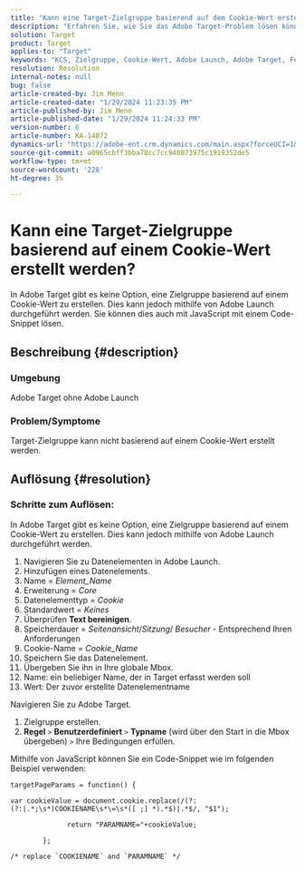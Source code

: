 ```yaml
---
title: "Kann eine Target-Zielgruppe basierend auf dem Cookie-Wert erstellt werden?"
description: "Erfahren Sie, wie Sie das Adobe Target-Problem lösen können, bei dem Sie keine Target-Zielgruppe basierend auf einem Cookie-Wert erstellen können."
solution: Target
product: Target
applies-to: "Target"
keywords: "KCS, Zielgruppe, Cookie-Wert, Adobe Launch, Adobe Target, Fehlerbehebung, Option, Javascript"
resolution: Resolution
internal-notes: null
bug: false
article-created-by: Jim Menn
article-created-date: "1/29/2024 11:23:35 PM"
article-published-by: Jim Menn
article-published-date: "1/29/2024 11:24:33 PM"
version-number: 6
article-number: KA-14072
dynamics-url: "https://adobe-ent.crm.dynamics.com/main.aspx?forceUCI=1&pagetype=entityrecord&etn=knowledgearticle&id=a193e566-fdbe-ee11-9079-6045bd006268"
source-git-commit: a0965cbff3bba78cc7cc940873975c1919352de5
workflow-type: tm+mt
source-wordcount: '228'
ht-degree: 3%

---
```


# Kann eine Target-Zielgruppe basierend auf einem Cookie-Wert erstellt werden?


In Adobe Target gibt es keine Option, eine Zielgruppe basierend auf einem Cookie-Wert zu erstellen. Dies kann jedoch mithilfe von Adobe Launch durchgeführt werden. Sie können dies auch mit JavaScript mit einem Code-Snippet lösen.

## Beschreibung {#description}




### Umgebung



Adobe Target ohne Adobe Launch



### Problem/Symptome



Target-Zielgruppe kann nicht basierend auf einem Cookie-Wert erstellt werden.


## Auflösung {#resolution}




### Schritte zum Auflösen:

In Adobe Target gibt es keine Option, eine Zielgruppe basierend auf einem Cookie-Wert zu erstellen. Dies kann jedoch mithilfe von Adobe Launch durchgeführt werden.

1. Navigieren Sie zu Datenelementen in Adobe Launch.
2. Hinzufügen eines Datenelements.
3. Name = *Element_Name*
4. Erweiterung = *Core*
5. Datenelementtyp = *Cookie*
6. Standardwert = *Keines*
7. Überprüfen <b>Text bereinigen</b>.
8. Speicherdauer = *Seitenansicht*/*Sitzung*/ *Besucher* - Entsprechend Ihren Anforderungen
9. Cookie-Name = *Cookie_Name*
10. Speichern Sie das Datenelement.
11. Übergeben Sie ihn in Ihre globale Mbox.
12. Name: ein beliebiger Name, der in Target erfasst werden soll
13. Wert: Der zuvor erstellte Datenelementname


Navigieren Sie zu Adobe Target.

1. Zielgruppe erstellen.
2. <b>Regel</b> `>`  <b>Benutzerdefiniert</b> `>`  <b>Typname</b> (wird über den Start in die Mbox übergeben) `>`  Ihre Bedingungen erfüllen.




Mithilfe von JavaScript können Sie ein Code-Snippet wie im folgenden Beispiel verwenden:


```
targetPageParams = function() {

var cookieValue = document.cookie.replace(/(?:(?:|.*;\s*)COOKIENAME\s*\=\s*([ ;] *).*$)|.*$/, "$1");

              return "PARAMNAME="+cookieValue;

        };

/* replace `COOKIENAME` and `PARAMNAME` */
```


